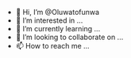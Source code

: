 - 👋 Hi, I’m @Oluwatofunwa
- 👀 I’m interested in ...
- 🌱 I’m currently learning ...
- 💞️ I’m looking to collaborate on ...
- 📫 How to reach me ...

<!---
Oluwatofunwa/Oluwatofunwa is a ✨ special ✨ repository because its `README.md` (this file) appears on your GitHub profile.
You can click the Preview link to take a look at your changes.
--->
